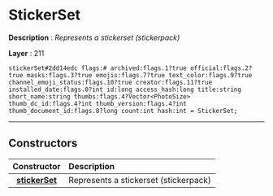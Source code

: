 # StickerSet

**Description** : *Represents a stickerset \(stickerpack\)*

**Layer** : 211

```tl
stickerSet#2dd14edc flags:# archived:flags.1?true official:flags.2?true masks:flags.3?true emojis:flags.7?true text_color:flags.9?true channel_emoji_status:flags.10?true creator:flags.11?true installed_date:flags.0?int id:long access_hash:long title:string short_name:string thumbs:flags.4?Vector<PhotoSize> thumb_dc_id:flags.4?int thumb_version:flags.4?int thumb_document_id:flags.8?long count:int hash:int = StickerSet;
```

---

## Constructors

| Constructor | Description |
| :---: | :--- |
| [**stickerSet**](constructor/stickerSet) | Represents a stickerset (stickerpack) |